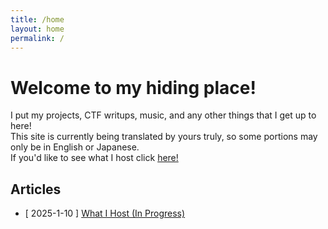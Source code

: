 ```yaml
---
title: /home
layout: home
permalink: /
---
```


# Welcome to my hiding place!

I put my projects, CTF writups, music, and any other things that I get up to here!
<br />
This site is currently being translated by yours truly, so some portions may only be in English or Japanese.
<br />
If you'd like to see what I host click [here!](/what-i-host)
<br />
## Articles
- [ 2025-1-10 ] [What I Host (In Progress)](/what-i-host)

<br />

